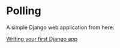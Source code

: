 # Polling

A simple Django web application from here:

[Writing your first Django
app](https://docs.djangoproject.com/en/4.0/intro/tutorial01/)
